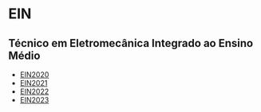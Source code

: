 # EIN

## Técnico em Eletromecânica Integrado ao Ensino Médio

- [EIN2020](ein2020)
- [EIN2021](ein2021)
- [EIN2022](ein2022)
- [EIN2023](ein2023)